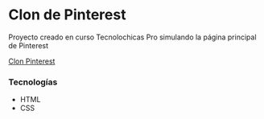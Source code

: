 # Clon de Pinterest
Proyecto creado en curso Tecnolochicas Pro simulando la página principal de Pinterest

[Clon Pinterest](https://pinterest-clone-omega-eight.vercel.app/)

### Tecnologías
* HTML
* CSS

